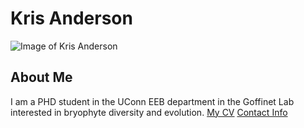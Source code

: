 # Kris Anderson
![Image of Kris Anderson](images/headshot.png)
## About Me
I am a PHD student in the UConn EEB department in the Goffinet Lab interested in bryophyte diversity and evolution.
[My CV](PDFs/cv.pdf)
[Contact Info](contact-info.html)
